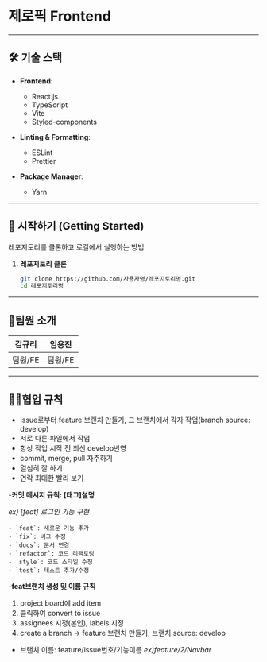 # 제로픽 Frontend

---

## 🛠️ 기술 스택

- **Frontend**:
  - React.js
  - TypeScript
  - Vite
  - Styled-components

    
- **Linting & Formatting**:
  - ESLint
  - Prettier
    
- **Package Manager**:
  - Yarn

---
## 🚀 시작하기 (Getting Started)
레포지토리를 클론하고 로컬에서 실행하는 방법

1. **레포지토리 클론**
   ```bash
   git clone https://github.com/사용자명/레포지토리명.git
   cd 레포지토리명


---

## :two_men_holding_hands:팀원 소개
| 김규리 | 임용진 | 
|:-----:|:------:|
|팀원/FE|팀원/FE|

---

## :ok_woman:협업 규칙
- Issue로부터 feature 브랜치 만들기, 그 브랜치에서 각자 작업(branch source: develop)
- 서로 다른 파일에서 작업
- 항상 작업 시작 전 최신 develop반영
- commit, merge, pull 자주하기
- 열심히 잘 하기
- 연락 최대한 빨리 보기
  
-**커밋 메시지 규칙: [태그]설명**
  
  *ex) [feat] 로그인 기능 구현*
  
    - `feat`: 새로운 기능 추가
    - `fix`: 버그 수정
    - `docs`: 문서 변경
    - `refactor`: 코드 리팩토링
    - `style`: 코드 스타일 수정
    - `test`: 테스트 추가/수정
 
-**feat브랜치 생성 및 이름 규칙**

1. project board에 add item
2. 클릭하여 convert to issue
3. assignees 지정(본인), labels 지정
4. create a branch -> feature 브랜치 만들기, 브랜치 source: develop
 * 브랜치 이름: feature/issue번호/기능이름
   *ex)feature/2/Navbar*
